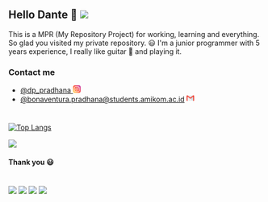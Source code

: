## Hello Dante 👋 ![](https://img.shields.io/badge/Github-informational?style=flat&logo=github&logoColor=white&color=0D1117)
This is a MPR (My Repository Project) for working, learning and everything.
So glad you visited my private repository. 😃 I'm a junior programmer with 5 years experience, I really like guitar 🎸 and playing it.

### Contact me
- <a href="https://www.instagram.com/dp_pradhana/">@dp_pradhana <img src="assets/instagram.png" alt="instagram" width="15"/></a>
- <a href="mailto:bonaventura.pradhana@students.amikom.ac.id">@bonaventura.pradhana@students.amikom.ac.id <img src="assets/gmail.png" alt="gmail" width="15"/></a>

#

[![Top Langs](https://github-readme-stats.vercel.app/api/top-langs/?username=taraz14&layout=compact)](https://github.com/taraz14/inventory)

<a href="https://github.com/anuraghazra/convoychat">
  <img align="center" src="https://github-readme-stats.vercel.app/api/pin/?username=taraz14&repo=inventory" />
</a>

#### Thank you 😃

#
![](https://img.shields.io/badge/PHP-informational?style=flat&logo=PHP&logoColor=white&color=777BB4)
![](https://img.shields.io/badge/Codeigniter-informational?style=flat&logo=CodeIgniter&logoColor=white&color=red)
![](https://img.shields.io/badge/Bootstrap-informational?style=flat&logo=Bootstrap&logoColor=white&color=purple)
![](https://img.shields.io/badge/Jquery-informational?style=flat&logo=Jquery&logoColor=white&color=blue)

